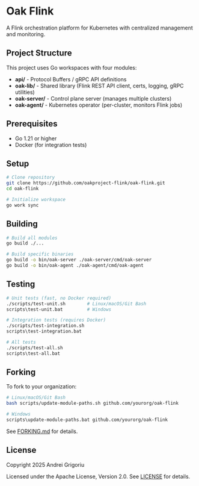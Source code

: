 # Oak Flink

A Flink orchestration platform for Kubernetes with centralized management and monitoring.

## Project Structure

This project uses Go workspaces with four modules:

- **api/** - Protocol Buffers / gRPC API definitions
- **oak-lib/** - Shared library (Flink REST API client, certs, logging, gRPC utilities)
- **oak-server/** - Control plane server (manages multiple clusters)
- **oak-agent/** - Kubernetes operator (per-cluster, monitors Flink jobs)

## Prerequisites

- Go 1.21 or higher
- Docker (for integration tests)

## Setup

```bash
# Clone repository
git clone https://github.com/oakproject-flink/oak-flink.git
cd oak-flink

# Initialize workspace
go work sync
```

## Building

```bash
# Build all modules
go build ./...

# Build specific binaries
go build -o bin/oak-server ./oak-server/cmd/oak-server
go build -o bin/oak-agent ./oak-agent/cmd/oak-agent
```

## Testing

```bash
# Unit tests (fast, no Docker required)
./scripts/test-unit.sh        # Linux/macOS/Git Bash
scripts\test-unit.bat         # Windows

# Integration tests (requires Docker)
./scripts/test-integration.sh
scripts\test-integration.bat

# All tests
./scripts/test-all.sh
scripts\test-all.bat
```

## Forking

To fork to your organization:

```bash
# Linux/macOS/Git Bash
bash scripts/update-module-paths.sh github.com/yourorg/oak-flink

# Windows
scripts\update-module-paths.bat github.com/yourorg/oak-flink
```

See [FORKING.md](FORKING.md) for details.

## License

Copyright 2025 Andrei Grigoriu

Licensed under the Apache License, Version 2.0. See [LICENSE](LICENSE) for details.
